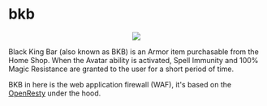 # bkb
<p align="center">
<img src="https://github.com/x-v8/bkb/blob/master/docs/Black_King_Bar_icon.png" />
</p>
Black King Bar (also known as BKB) is an Armor item purchasable from the Home Shop. When the Avatar ability is activated, Spell Immunity and 100% Magic Resistance are granted to the user for a short period of time.

BKB in here is the web application firewall (WAF), it's based on the [OpenResty](https://github.com/openresty) under the hood.
